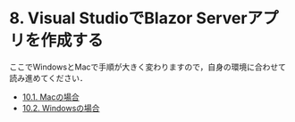 # 8. Visual StudioでBlazor Serverアプリを作成する

ここでWindowsとMacで手順が大きく変わりますので，自身の環境に合わせて読み進めてください．

* [10.1. Macの場合](devtestlabs/index_10_mac.md)
* [10.2. Windowsの場合](devtestlabs/index_10_windows.md)